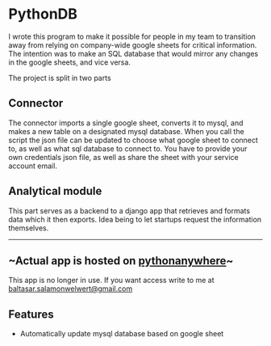 # PythonDB
I wrote this program to make it possible for people in my team to transition away from relying on company-wide google sheets for critical information. The intention was to make an SQL database that would mirror any changes in the google sheets, and vice versa. 

The project is split in two parts

## Connector
The connector imports a single google sheet, converts it to mysql, and makes a new table on a designated mysql database. When you call the script the json file can be updated to choose what google sheet to connect to, as well as what sql database to connect to. You have to provide your own credentials json file, as well as share the sheet with your service account email.

## Analytical module
This part serves as a backend to a django app that retrieves and formats data which it then exports. Idea being to let startups request the information themselves.

***

## ~Actual app is hosted on [pythonanywhere](pythonanywhere.com)~
This app is no longer in use. If you want access write to me at baltasar.salamonwelwert@gmail.com

## Features
- Automatically update mysql database based on google sheet
